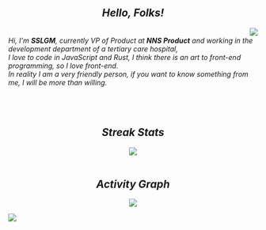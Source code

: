 <h2 align='center'> <i>Hello, Folks!</h2>  

<img align="right" src="https://github-readme-stats.vercel.app/api?username=sslgm&show_icons=true&theme=vue" wight="400" />
<br/>
Hi, I'm <strong>SSLGM</strong>, currently VP of Product at <strong>NNS Product</strong> and working in the development department of a tertiary care hospital, 
<br/>
I love to code in JavaScript and Rust, I think there is an art to front-end programming, so I love front-end.
<br/>
In reality I am a very friendly person, if you want to know something from me, I will be more than willing.  
<br/>
<br/>
<br/>
<br/>
   
<h2 align='center'> <i>Streak Stats</h2>  
<div align="center" href="https://github.com/sslgm">
  <img src="https://github-readme-streak-stats.herokuapp.com/?user=sslgm&theme=tokyonight_duo" />
</div>
</br>
<h2 align='center'> <i>Activity Graph</h2>  
<div align="center" href="https://github.com/sslgm">
  <img align="center" src="https://activity-graph.herokuapp.com/graph?username=sslgm&theme=minimal">
</div>

![](https://raw.githubusercontent.com/sslgm/main/assets/github-contribution-grid-snake.svg)
